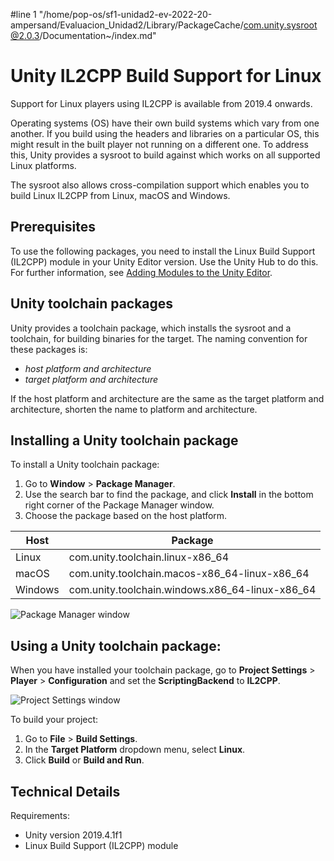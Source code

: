#line 1 "/home/pop-os/sf1-unidad2-ev-2022-20-ampersand/Evaluacion_Unidad2/Library/PackageCache/com.unity.sysroot@2.0.3/Documentation~/index.md"
# Unity IL2CPP Build Support for Linux

Support for Linux players using IL2CPP is available from 2019.4 onwards.

Operating systems (OS) have their own build systems which vary from one another. If you build using the headers and libraries on a particular OS, this might result in the built player not running on a different one. To address this, Unity provides a sysroot to build against which works on all supported Linux platforms.

The sysroot also allows cross-compilation support which enables you to build Linux IL2CPP from Linux, macOS and Windows.

## Prerequisites

To use the following packages, you need to install the Linux Build Support (IL2CPP) module in your Unity Editor version. Use the Unity Hub to do this. For further information, see [Adding Modules to the Unity Editor](https://docs.unity3d.com/2021.2/Documentation/Manual/GettingStartedAddingEditorComponents.html).

## Unity toolchain packages

Unity provides a toolchain package, which installs the sysroot and a toolchain, for building binaries for the target. The naming convention for these packages is:

* _host platform and architecture_ 
* _target platform and architecture_

If the host platform and architecture are the same as the target platform and architecture, shorten the name to platform and architecture.

## Installing a Unity toolchain package

To install a Unity toolchain package:
1. Go to **Window** > **Package Manager**. 
2. Use the search bar to find the package, and click **Install** in the bottom right corner of the Package Manager window.  
3. Choose the package based on the host platform.

| Host    | Package                                  |
| ------- | ---------------------------------------- |
| Linux   | com.unity.toolchain.linux-x86_64         |
| macOS     | com.unity.toolchain.macos-x86_64-linux-x86_64 |
| Windows | com.unity.toolchain.windows.x86_64-linux-x86_64 |

![Package Manager window](Images/sysroot_PackageManagerScreenshot.png)

## Using a Unity toolchain package:

When you have installed your toolchain package, go to **Project Settings** &gt; **Player** &gt; **Configuration** and set the **ScriptingBackend** to **IL2CPP**.

![Project Settings window](Images/sysroot_ProjectSettingsScreenshot.png)

To build your project:
1. Go to **File** &gt; **Build Settings**.
2. In the **Target Platform** dropdown menu, select **Linux**.
3. Click **Build** or **Build and Run**.

## Technical Details

Requirements:

- Unity version 2019.4.1f1
- Linux Build Support (IL2CPP) module

